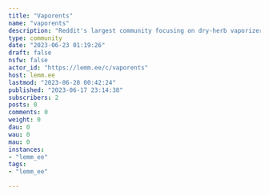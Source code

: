 ```yaml
---
title: "Vaporents" 
name: "vaporents"
description: "Reddit's largest community focusing on dry-herb vaporizers - now on Lemmy!"
type: community
date: "2023-06-23 01:19:26"
draft: false
nsfw: false
actor_id: "https://lemm.ee/c/vaporents"
host: lemm.ee
lastmod: "2023-06-20 00:42:24"
published: "2023-06-17 23:14:38"
subscribers: 2
posts: 0
comments: 0
weight: 0
dau: 0
wau: 0
mau: 0
instances:
- "lemm_ee"
tags: 
- "lemm_ee"

---
```

